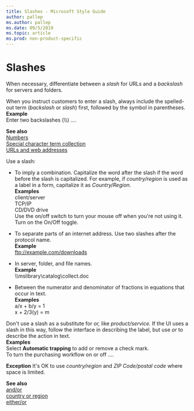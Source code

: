 ```yaml
---
title: Slashes - Microsoft Style Guide
author: pallep
ms.author: pallep
ms.date: 09/5/2019
ms.topic: article
ms.prod: non-product-specific
---
```


# Slashes

When necessary, differentiate between a *slash* for URLs and a *backslash* for servers and folders.

When you instruct customers to enter a slash, always include the spelled-out term (*backslash* or *slash*) first, followed by the symbol in parentheses.<br />**Example** <br />Enter two backslashes (\\\\) ....

**See also**<br />[Numbers](~/numbers.md)<br />[Special character term collection](~/a-z-word-list-term-collections/term-collections/special-characters.md)<br />[URLs and web addresses](~/urls-web-addresses.md)

Use a slash:

  - To imply a combination. Capitalize the word after the slash if the word before the slash is capitalized. For example, if *country/region* is used as a label in a form, capitalize it as *Country/Region.*<br />**Examples**<br />client/server<br />TCP/IP<br />CD/DVD drive<br />Use the on/off switch to turn your mouse off when you're not using it.<br />Turn on the On/Off toggle.

  - To separate parts of an internet address. Use two slashes after the protocol name. <br />**Example** <br />ftp://example.com/downloads

  - In server, folder, and file names.<br />**Example** <br />\\\\mslibrary\\catalog\\collect.doc

  - Between the numerator and denominator of fractions in equations that occur in text.<br />**Examples**<br />a/x + b/y = 1<br />x + 2/3(y) = m

Don't use a slash as a substitute for *or,* like *product/service.* If the UI uses a slash in this way, follow the interface in describing the label, but use *or* to describe the action in text.  
**Examples**<br />Select **Automatic trapping** to add or remove a check mark.<br />To turn the purchasing workflow on or off ....

**Exception** It's OK to use *country/region* and *ZIP Code/postal code* where space is limited.

**See also**<br />[and/or](~/a-z-word-list-term-collections/a/and-or.md)<br />[country or region](~/a-z-word-list-term-collections/c/country-or-region.md)<br />[either/or](~/a-z-word-list-term-collections/e/either-or.md)
